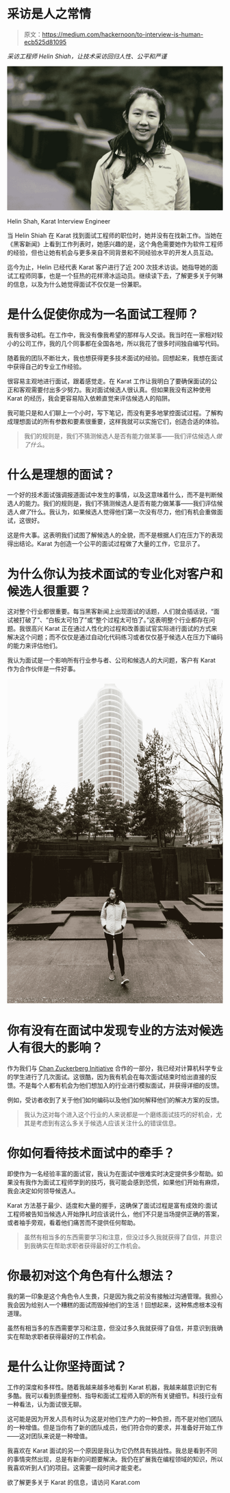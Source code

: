 # 采访是人之常情

> 原文：<https://medium.com/hackernoon/to-interview-is-human-ecb525d81095>

*采访工程师 Helin Shiah，让技术采访回归人性、公平和严谨*

![](img/305b7faf5b73129838571463db4acf9b.png)

Helin Shah, Karat Interview Engineer

当 Helin Shiah 在 Karat 找到面试工程师的职位时，她并没有在找新工作。当她在《黑客新闻》上看到工作列表时，她感兴趣的是，这个角色需要她作为软件工程师的经验，但也让她有机会与更多来自不同背景和不同经验水平的开发人员互动。

迄今为止，Helin 已经代表 Karat 客户进行了近 200 次技术访谈。她指导她的面试工程师同事，也是一个狂热的花样滑冰运动员。继续读下去，了解更多关于何琳的信息，以及为什么她觉得面试不仅仅是一份兼职。

# **是什么促使你成为一名面试工程师？**

我有很多动机。在工作中，我没有像我希望的那样与人交谈。我当时在一家相对较小的公司工作，我的几个同事都在全国各地，所以我花了很多时间独自编写代码。

随着我的团队不断壮大，我也想获得更多技术面试的经验。回想起来，我想在面试中获得自己的专业工作经验。

很容易主观地进行面试，跟着感觉走。在 Karat 工作让我明白了要确保面试的公正和客观需要付出多少努力。我对面试候选人很认真。但如果我没有这种使用 Karat 的经历，我会更容易陷入依赖直觉来评估候选人的陷阱。

我可能只是和人们聊上一个小时，写下笔记，而没有更多地掌控面试过程。了解构成理想面试的所有参数和要素很重要，这样我就可以实施它们，创造合适的体验。

> 我们的规则是，我们不猜测候选人是否有能力做某事——我们评估候选人*做了什么*。

# 什么是理想的面试？

一个好的技术面试强调报道面试中发生的事情，以及这意味着什么，而不是判断候选人的能力。我们的规则是，我们不猜测候选人是否有能力做某事——我们评估候选人*做了*什么。我认为，如果候选人觉得他们第一次没有尽力，他们有机会重做面试，这很好。

这是件大事。这表明我们试图了解候选人的全貌，而不是根据人们在压力下的表现得出结论。Karat 为创造一个公平的面试过程做了大量的工作，它显示了。

# 为什么你认为技术面试的专业化对客户和候选人很重要？

这对整个行业都很重要。每当黑客新闻上出现面试的话题，人们就会插话说，“面试被打破了”、“白板太可怕了”或“整个过程太可怕了。”这表明整个行业都存在问题。我很高兴 Karat 正在通过人性化的过程和改善面试官实际进行面试的方式来解决这个问题；而不仅仅是通过自动化代码练习或者仅仅基于候选人在压力下编码的能力来评估他们。

我认为面试是一个影响所有行业参与者、公司和候选人的大问题，客户有 Karat 作为合作伙伴是一件好事。

![](img/2d2470530f01aea356add456c1ef943b.png)

# 你有没有在面试中发现专业的方法对候选人有很大的影响？

作为我们与 [Chan Zuckerberg Initiative](https://chanzuckerberg.com/story/helping-to-bridge-the-access-gap-atlanta-university-center/) 合作的一部分，我已经对计算机科学专业的学生进行了几次面试。这很酷，因为我有机会在每次面试结束时给出直接的反馈。不是每个人都有机会为他们想加入的行业进行模拟面试，并获得详细的反馈。

例如，受访者收到了关于他们如何编码以及他们如何解释他们的解决方案的反馈。

> 我认为这对每个进入这个行业的人来说都是一个磨练面试技巧的好机会，尤其是考虑到有这么多关于候选人应该关注什么的错误信息。

# **你如何看待技术面试中的牵手？**

即使作为一名经验丰富的面试官，我认为在面试中很难实时决定提供多少帮助。如果没有我作为面试工程师学到的技巧，我可能会感到恐慌，如果他们开始有麻烦，我会决定如何领导候选人。

Karat 方法基于最少、适度和大量的握手，这确保了面试过程是富有成效的:面试工程师被告知当候选人开始挣扎时应该说什么，他们不只是当场提供正确的答案，或者袖手旁观，看着他们痛苦而不提供任何帮助。

> 虽然有相当多的东西需要学习和注意，但没过多久我就获得了自信，并意识到我确实在帮助求职者获得最好的工作机会。

# 你最初对这个角色有什么想法？

我的第一印象是这个角色令人生畏，只是因为我之前没有接触过沟通管理。我担心我会因为给别人一个糟糕的面试而毁掉他们的生活！回想起来，这种焦虑根本没有道理。

虽然有相当多的东西需要学习和注意，但没过多久我就获得了自信，并意识到我确实在帮助求职者获得最好的工作机会。

# 是什么让你坚持面试？

工作的深度和多样性。随着我越来越多地看到 Karat 机器，我越来越意识到它有多酷。我可以看到质量控制、指导和面试工程师入职的所有关键细节。科技行业有一种看法，认为面试很无聊。

这可能是因为开发人员有时认为这是对他们生产力的一种负担，而不是对他们团队的一种增值。但是当你有了新的团队成员，他们符合你的要求，并准备好开始工作——这对团队来说是一种增值。

我喜欢在 Karat 面试的另一个原因是我认为它仍然具有挑战性。我总是看到不同的事情突然出现，总是有新的问题要解决。我仍在扩展我在编程领域的知识，所以我喜欢听到人们的项目。这需要一段时间才能变老。

欲了解更多关于 Karat 的信息，请访问 Karat.com[](http://karat.com)